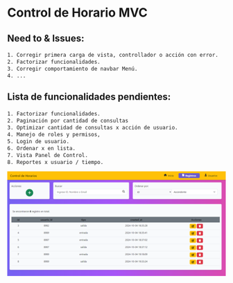 # Control de Horario MVC

## Need to & Issues:
    1. Corregir primera carga de vista, controllador o acción con error.
    2. Factorizar funcionalidades.
    3. Corregir comportamiento de navbar Menú.
    4. ...

## Lista de funcionalidades pendientes:
    1. Factorizar funcionalidades.
    2. Paginación por cantidad de consultas
    3. Optimizar cantidad de consultas x acción de usuario.
    4. Manejo de roles y permisos,
    5. Login de usuario.
    6. Ordenar x en lista.
    7. Vista Panel de Control.
    8. Reportes x usuario / tiempo.

![Screenchot App](/public/myappPic.png)